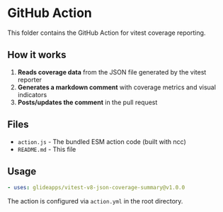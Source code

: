 # GitHub Action

This folder contains the GitHub Action for vitest coverage reporting.

## How it works

1. **Reads coverage data** from the JSON file generated by the vitest reporter
2. **Generates a markdown comment** with coverage metrics and visual indicators
3. **Posts/updates the comment** in the pull request

## Files

- `action.js` - The bundled ESM action code (built with ncc)
- `README.md` - This file

## Usage

```yaml
- uses: glideapps/vitest-v8-json-coverage-summary@v1.0.0
```

The action is configured via `action.yml` in the root directory.
